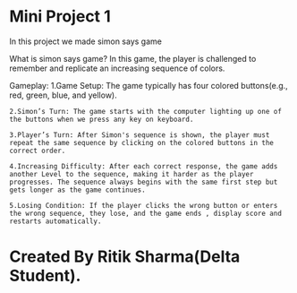 # Mini Project 1

In this project we made simon says game

What is simon says game?
In this game, the player is challenged to remember and replicate an increasing sequence of colors.

Gameplay:
    1.Game Setup: The game typically has four colored buttons(e.g., red, green, blue, and yellow).

    2.Simon’s Turn: The game starts with the computer lighting up one of the buttons when we press any key on keyboard.

    3.Player’s Turn: After Simon's sequence is shown, the player must repeat the same sequence by clicking on the colored buttons in the correct order.

    4.Increasing Difficulty: After each correct response, the game adds another Level to the sequence, making it harder as the player progresses. The sequence always begins with the same first step but gets longer as the game continues.

    5.Losing Condition: If the player clicks the wrong button or enters the wrong sequence, they lose, and the game ends , display score and restarts automatically.

# Created By Ritik Sharma(Delta Student).

